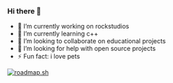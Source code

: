 ### Hi there 👋

- 🔭 I’m currently working on rockstudios
- 🌱 I’m currently learning c++
- 👯 I’m looking to collaborate on educational projects
- 🤔 I’m looking for help with open source projects
- ⚡ Fun fact: i love pets
  
[![roadmap.sh](https://api.roadmap.sh/v1-badge/tall/64e2cea2ced78d29353345ec?variant=dark)](https://roadmap.sh)
